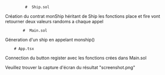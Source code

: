 
             #  Ship.sol 


Création du contrat monShip héritant de Ship
les fonctions place et fire vont retourner deux valeurs randoms a chaque appel 



            #  Main.sol 
            
Géneration  d'un ship en appelant monship() 


	    # App.tsx
	    	    
Connection du button register avec les fonctions crées dans Main.sol




Veuillez trouver la capture d'écran du résultat "screenshot.png" 
